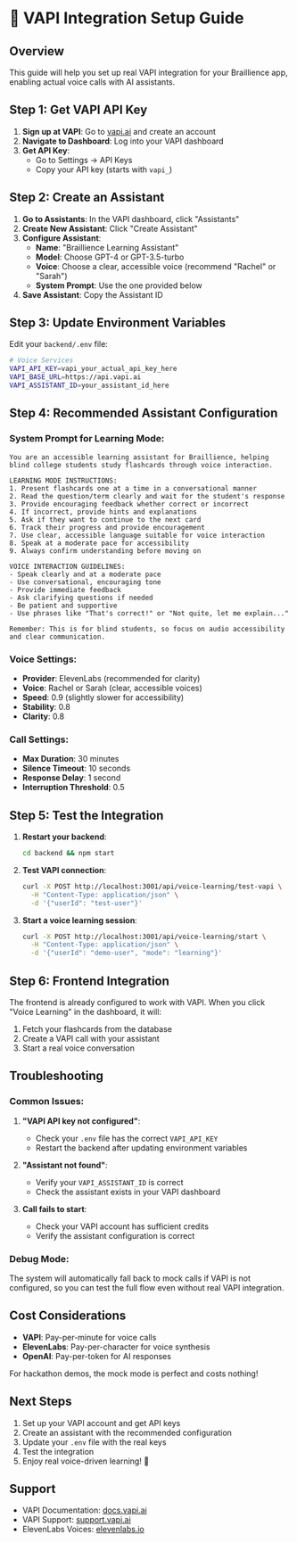 # 🎤 VAPI Integration Setup Guide

## Overview
This guide will help you set up real VAPI integration for your Braillience app, enabling actual voice calls with AI assistants.

## Step 1: Get VAPI API Key

1. **Sign up at VAPI**: Go to [vapi.ai](https://vapi.ai) and create an account
2. **Navigate to Dashboard**: Log into your VAPI dashboard
3. **Get API Key**: 
   - Go to Settings → API Keys
   - Copy your API key (starts with `vapi_`)

## Step 2: Create an Assistant

1. **Go to Assistants**: In the VAPI dashboard, click "Assistants"
2. **Create New Assistant**: Click "Create Assistant"
3. **Configure Assistant**:
   - **Name**: "Braillience Learning Assistant"
   - **Model**: Choose GPT-4 or GPT-3.5-turbo
   - **Voice**: Choose a clear, accessible voice (recommend "Rachel" or "Sarah")
   - **System Prompt**: Use the one provided below
4. **Save Assistant**: Copy the Assistant ID

## Step 3: Update Environment Variables

Edit your `backend/.env` file:

```bash
# Voice Services
VAPI_API_KEY=vapi_your_actual_api_key_here
VAPI_BASE_URL=https://api.vapi.ai
VAPI_ASSISTANT_ID=your_assistant_id_here
```

## Step 4: Recommended Assistant Configuration

### System Prompt for Learning Mode:
```
You are an accessible learning assistant for Braillience, helping blind college students study flashcards through voice interaction.

LEARNING MODE INSTRUCTIONS:
1. Present flashcards one at a time in a conversational manner
2. Read the question/term clearly and wait for the student's response
3. Provide encouraging feedback whether correct or incorrect
4. If incorrect, provide hints and explanations
5. Ask if they want to continue to the next card
6. Track their progress and provide encouragement
7. Use clear, accessible language suitable for voice interaction
8. Speak at a moderate pace for accessibility
9. Always confirm understanding before moving on

VOICE INTERACTION GUIDELINES:
- Speak clearly and at a moderate pace
- Use conversational, encouraging tone
- Provide immediate feedback
- Ask clarifying questions if needed
- Be patient and supportive
- Use phrases like "That's correct!" or "Not quite, let me explain..."

Remember: This is for blind students, so focus on audio accessibility and clear communication.
```

### Voice Settings:
- **Provider**: ElevenLabs (recommended for clarity)
- **Voice**: Rachel or Sarah (clear, accessible voices)
- **Speed**: 0.9 (slightly slower for accessibility)
- **Stability**: 0.8
- **Clarity**: 0.8

### Call Settings:
- **Max Duration**: 30 minutes
- **Silence Timeout**: 10 seconds
- **Response Delay**: 1 second
- **Interruption Threshold**: 0.5

## Step 5: Test the Integration

1. **Restart your backend**:
   ```bash
   cd backend && npm start
   ```

2. **Test VAPI connection**:
   ```bash
   curl -X POST http://localhost:3001/api/voice-learning/test-vapi \
     -H "Content-Type: application/json" \
     -d '{"userId": "test-user"}'
   ```

3. **Start a voice learning session**:
   ```bash
   curl -X POST http://localhost:3001/api/voice-learning/start \
     -H "Content-Type: application/json" \
     -d '{"userId": "demo-user", "mode": "learning"}'
   ```

## Step 6: Frontend Integration

The frontend is already configured to work with VAPI. When you click "Voice Learning" in the dashboard, it will:

1. Fetch your flashcards from the database
2. Create a VAPI call with your assistant
3. Start a real voice conversation

## Troubleshooting

### Common Issues:

1. **"VAPI API key not configured"**:
   - Check your `.env` file has the correct `VAPI_API_KEY`
   - Restart the backend after updating environment variables

2. **"Assistant not found"**:
   - Verify your `VAPI_ASSISTANT_ID` is correct
   - Check the assistant exists in your VAPI dashboard

3. **Call fails to start**:
   - Check your VAPI account has sufficient credits
   - Verify the assistant configuration is correct

### Debug Mode:
The system will automatically fall back to mock calls if VAPI is not configured, so you can test the full flow even without real VAPI integration.

## Cost Considerations

- **VAPI**: Pay-per-minute for voice calls
- **ElevenLabs**: Pay-per-character for voice synthesis
- **OpenAI**: Pay-per-token for AI responses

For hackathon demos, the mock mode is perfect and costs nothing!

## Next Steps

1. Set up your VAPI account and get API keys
2. Create an assistant with the recommended configuration
3. Update your `.env` file with the real keys
4. Test the integration
5. Enjoy real voice-driven learning! 🎉

## Support

- VAPI Documentation: [docs.vapi.ai](https://docs.vapi.ai)
- VAPI Support: [support.vapi.ai](https://support.vapi.ai)
- ElevenLabs Voices: [elevenlabs.io](https://elevenlabs.io)
